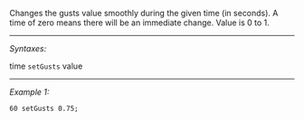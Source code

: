 Changes the gusts value smoothly during the given time (in seconds). A time of zero means there will be an immediate change. Value is 0 to 1.


---
*Syntaxes:*

time `setGusts` value

---
*Example 1:*

```sqf
60 setGusts 0.75;
```